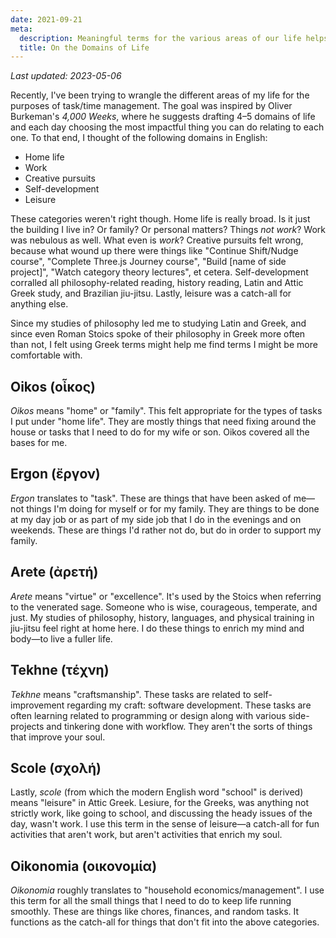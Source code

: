 ```yaml
---
date: 2021-09-21
meta:
  description: Meaningful terms for the various areas of our life helps us map where things go and how to decide what next to do.
  title: On the Domains of Life
---
```


_Last updated: 2023-05-06_

Recently, I've been trying to wrangle the different areas of my life for the purposes of task/time management.
The goal was inspired by Oliver Burkeman's _4,000 Weeks_, where he suggests drafting 4–5 domains of life and each day choosing the most impactful thing you can do relating to each one.
To that end, I thought of the following domains in English:

- Home life
- Work
- Creative pursuits
- Self-development
- Leisure

These categories weren't right though.
Home life is really broad.
Is it just the building I live in? Or family? Or personal matters? Things _not work_? Work was nebulous as well.
What even is _work_? Creative pursuits felt wrong, because what wound up there were things like "Continue Shift/Nudge course", "Complete Three.js Journey course", "Build [name of side project]", "Watch category theory lectures", et cetera.
Self-development corralled all philosophy-related reading, history reading, Latin and Attic Greek study, and Brazilian jiu-jitsu.
Lastly, leisure was a catch-all for anything else.

Since my studies of philosophy led me to studying Latin and Greek, and since even Roman Stoics spoke of their philosophy in Greek more often than not, I felt using Greek terms might help me find terms I might be more comfortable with.

## Oikos (οἶκος)

_Oikos_ means "home" or "family".
This felt appropriate for the types of tasks I put under "home life".
They are mostly things that need fixing around the house or tasks that I need to do for my wife or son.
Oikos covered all the bases for me.

## Ergon (ἔργον)

_Ergon_ translates to "task".
These are things that have been asked of me—not things I'm doing for myself or for my family.
They are things to be done at my day job or as part of my side job that I do in the evenings and on weekends.
These are things I'd rather not do, but do in order to support my family.

## Arete (ἀρετή)

_Arete_ means "virtue" or "excellence".
It's used by the Stoics when referring to the venerated sage.
Someone who is wise, courageous, temperate, and just.
My studies of philosophy, history, languages, and physical training in jiu-jitsu feel right at home here.
I do these things to enrich my mind and body—to live a fuller life.

## Tekhne (τέχνη)

_Tekhne_ means "craftsmanship".
These tasks are related to self-improvement regarding my craft: software development.
These tasks are often learning related to programming or design along with various side-projects and tinkering done with workflow.
They aren't the sorts of things that improve your soul.

## Scole (σχολή)

Lastly, _scole_ (from which the modern English word "school" is derived) means "leisure" in Attic Greek.
Lesiure, for the Greeks, was anything not strictly work, like going to school, and discussing the heady issues of the day, wasn't work.
I use this term in the sense of leisure—a catch-all for fun activities that aren't work, but aren't activities that enrich my soul.

## Oikonomia (οικονομία)

_Oikonomia_ roughly translates to "household economics/management".
I use this term for all the small things that I need to do to keep life running smoothly.
These are things like chores, finances, and random tasks.
It functions as the catch-all for things that don't fit into the above categories.
